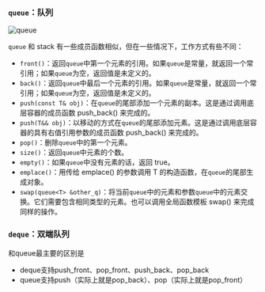 ### `queue`：队列

![queue](http://c.biancheng.net/uploads/allimg/180913/2-1P913113140553.jpg)



`queue` 和 stack 有一些成员函数相似，但在一些情况下，工作方式有些不同：
- `front()`：返回`queue`中第一个元素的引用。如果`queue`是常量，就返回一个常引用；如果`queue`为空，返回值是未定义的。
- `back()`：返回`queue`中最后一个元素的引用。如果`queue`是常量，就返回一个常引用；如果`queue`为空，返回值是未定义的。
- `push(const T& obj)`：在`queue`的尾部添加一个元素的副本。这是通过调用底层容器的成员函数 push_back() 来完成的。
- `push(T&& obj)`：以移动的方式在`queue`的尾部添加元素。这是通过调用底层容器的具有右值引用参数的成员函数 push_back() 来完成的。
- `pop()`：删除`queue`中的第一个元素。
- `size()`：返回`queue`中元素的个数。
- `empty()`：如果`queue`中没有元素的话，返回 true。
- `emplace()`：用传给 emplace() 的参数调用 T 的构造函数，在`queue`的尾部生成对象。
- `swap(queue<T> &other_q)`：将当前`queue`中的元素和参数`queue`中的元素交换。它们需要包含相同类型的元素。也可以调用全局函数模板 swap() 来完成同样的操作。



### `deque`：双端队列

和queue最主要的区别是

- deque支持push_front、pop_front、push_back、pop_back
- queue支持push（实际上就是pop_back）、pop（实际上就是pop_front）